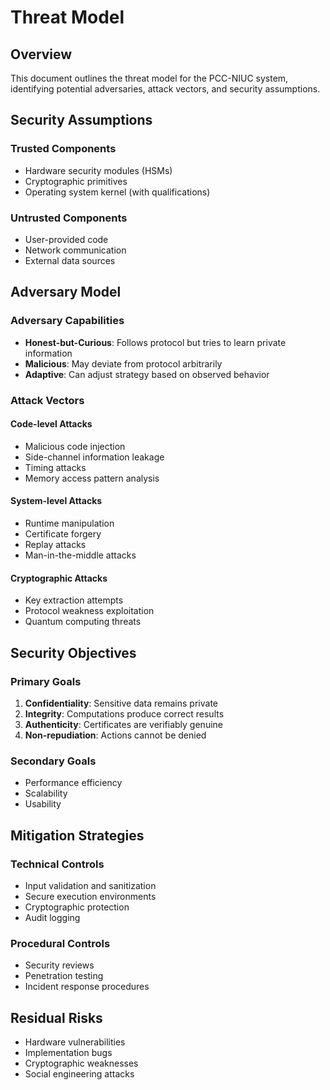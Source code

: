 # Threat Model

## Overview
This document outlines the threat model for the PCC-NIUC system, identifying potential adversaries, attack vectors, and security assumptions.

## Security Assumptions

### Trusted Components
- Hardware security modules (HSMs)
- Cryptographic primitives
- Operating system kernel (with qualifications)

### Untrusted Components
- User-provided code
- Network communication
- External data sources

## Adversary Model

### Adversary Capabilities
- **Honest-but-Curious**: Follows protocol but tries to learn private information
- **Malicious**: May deviate from protocol arbitrarily
- **Adaptive**: Can adjust strategy based on observed behavior

### Attack Vectors

#### Code-level Attacks
- Malicious code injection
- Side-channel information leakage
- Timing attacks
- Memory access pattern analysis

#### System-level Attacks
- Runtime manipulation
- Certificate forgery
- Replay attacks
- Man-in-the-middle attacks

#### Cryptographic Attacks
- Key extraction attempts
- Protocol weakness exploitation
- Quantum computing threats

## Security Objectives

### Primary Goals
1. **Confidentiality**: Sensitive data remains private
2. **Integrity**: Computations produce correct results
3. **Authenticity**: Certificates are verifiably genuine
4. **Non-repudiation**: Actions cannot be denied

### Secondary Goals
- Performance efficiency
- Scalability
- Usability

## Mitigation Strategies

### Technical Controls
- Input validation and sanitization
- Secure execution environments
- Cryptographic protection
- Audit logging

### Procedural Controls
- Security reviews
- Penetration testing
- Incident response procedures

## Residual Risks
- Hardware vulnerabilities
- Implementation bugs
- Cryptographic weaknesses
- Social engineering attacks
